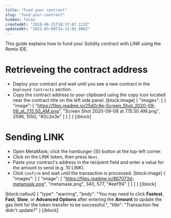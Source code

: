 ```yaml
---
title: "Fund your contract"
slug: "fund-your-contract"
hidden: false
createdAt: "2018-06-21T18:37:07.113Z"
updatedAt: "2021-03-09T14:12:02.906Z"
---
```

This guide explains how to fund your Solidity contract with LINK using the Remix IDE.

# Retrieveing the contract address 

* Deploy your contract and wait until you see a new contract in the `Deployed Contracts` section.
* Copy the contract address to your clipboard using the copy icon located near the contract title on the left side panel.
[block:image]
{
  "images": [
    {
      "image": [
        "https://files.readme.io/25d2c8e-Screen_Shot_2020-09-08_at_7.15.50_AM.png",
        "Screen Shot 2020-09-08 at 7.15.50 AM.png",
        2596,
        1550,
        "#2c2e3e"
      ]
    }
  ]
}
[/block]
# Sending LINK

* Open MetaMask; click the hamburger (☰) button at the top-left corner.
* Click on the LINK token, then press `Next`.
* Paste your contract's address in the recipient field and enter a value for the amount to send (e.g. 10 LINK).
* Click `Confirm` and wait until the transaction is processed.
[block:image]
{
  "images": [
    {
      "image": [
        "https://files.readme.io/867073d-metamask.png",
        "metamask.png",
        340,
        577,
        "#eef1f4"
      ]
    }
  ]
}
[/block]

[block:callout]
{
  "type": "warning",
  "body": "You may need to click **Fastest**, **Fast**, **Slow**, or **Advanced Options** after entering the **Amount** to update the gas limit for the token transfer to be successful.",
  "title": "Transaction fee didn't update?"
}
[/block]